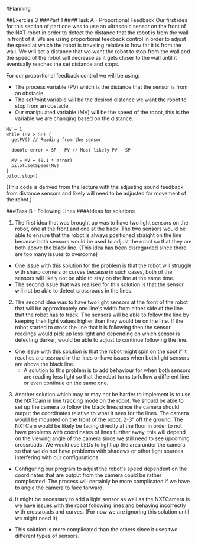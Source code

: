 #Planning

##Exercise 3
###Part 1
####Task A - Proportional Feedback
Our first idea for this section of part one was to use an ultrasonic sensor on the front of the NXT robot in order to
detect the distance that the robot is from the wall in front of it.
We are using proportional feedback control in order to adjust the speed at which the robot is traveling relative to how
far it is from the wall.
We will set a distance that we want the robot to stop from the wall and the speed of the robot will decrease as it
gets closer to the wall until it eventually reaches the set distance and stops.

For our proportional feedback control we will be using:
* The process variable (PV) which is the distance that the sensor is from an obstacle.
* The setPoint variable will be the desired distance we want the robot to stop from an obstacle.
* Our manipulated variable (MV) will be the speed of the robot, this is the variable we are changing based on the distance.

```
MV = 1
while (PV > SP) {
  getPV() // Reading from the sensor
  
  double error = SP - PV // Most likely PV - SP
  
  MV = MV + (0.1 * error)
  pilot.setSpeed(MV)
}
pilot.stop()
```
(This code is derived from the lecture with the adjusting sound feedback from distance sensors and likely will need to be adjusted for movement of the robot.)


###Task B - Following Lines
####Ideas for solutions
1. The first idea that was brought up was to have two light sensors on the robot, one at the front and one at the back. The two sensors would be able to ensure that the robot is always positioned straight on the line because both sensors would be used to adjust the robot so that they are both above the black line.
(This idea has been disregarded since there are too many issues to overcome)
  * One issue with this solution for the problem is that the robot will struggle with sharp corners or curves because in such cases, both of the sensors will likely not be able to stay on the line at the same time.
  * The second issue that was realised for this solution is that the sensor will not be able to detect crossroads in the lines.
2. The second idea was to have two light sensors at the front of the robot that will be approximately one line's width from either side of the line that the robot has to track. The sensors will be able to follow the line by keeping their light values higher than they would be on the line. If the robot started to cross the line that it is following then the sensor readings would pick up less light and depending on which sensor is detecting darker, would be able to adjust to continue following the line.
  * One issue with this solution is that the robot might spin on the spot if it reaches a crossroad in the lines or have issues when both light sensors are above the black line.
    * A solution to this problem is to add behaviour for when both sensors are reading less light so that the robot turns to follow a different line or even continue on the same one.
3. Another solution which may or may not be harder to implement is to use the NXTCam in line tracking mode on the robot. We should be able to set up the camera to follow the black lines since the camera should output the coordinates relative to what it sees for the lines. The camera would be mounted on the front of the robot, 2-3" off the ground. The NXTCam would be likely be facing directly at the floor in order to not have problems with coordinates of lines further away, this will depend on the viewing angle of the camera since we still need to see upcoming crossroads. We would use LEDs to light up the area under the camera so that we do not have problems with shadows or other light sources interfering with our configurations.
  * Configuring our program to adjust the robot's speed dependent on the coordinates that are output from the camera could be rather complicated. The process will certainly be more complicated if we have to angle the camera to face forward.
4. It might be necessary to add a light sensor as well as the NXTCamera is we have issues with the robot following lines and behaving incorrectly with crossroads and curves. (For now we are ignoring this solution until we might need it)
  * This solution is more complicated than the others since it uses two different types of sensors.
